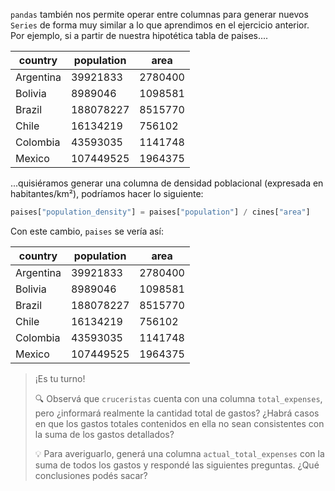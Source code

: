 `pandas` también nos permite operar entre columnas para generar nuevos `Series` de forma muy similar a lo que aprendimos en el ejercicio anterior. Por ejemplo, si a partir de nuestra hipotética tabla de paises....


|country|population|area|
|---|---|---|
|Argentina|39921833|2780400|
|Bolivia|8989046|1098581|
|Brazil|188078227|8515770|
|Chile|16134219|756102|
|Colombia|43593035|1141748|
|Mexico|107449525|1964375|

...quisiéramos generar una columna de densidad poblacional (expresada en habitantes/km²), podríamos hacer lo siguiente:

```python
paises["population_density"] = paises["population"] / cines["area"] 
```

Con este cambio, `paises` se vería así:

|country|population|area|
|---|---|---|
|Argentina|39921833|2780400|
|Bolivia|8989046|1098581|
|Brazil|188078227|8515770|
|Chile|16134219|756102|
|Colombia|43593035|1141748|
|Mexico|107449525|1964375|

> ¡Es tu turno! 
> 
> :mag: Observá que `cruceristas` cuenta con una columna `total_expenses`, pero ¿informará realmente la cantidad total de gastos? ¿Habrá casos en que los gastos totales contenidos en ella no sean consistentes con la suma de los gastos detallados?  
> 
> :bulb: Para averiguarlo, generá una columna `actual_total_expenses` con la suma de todos los gastos y respondé las siguientes preguntas. ¿Qué conclusiones podés sacar?
